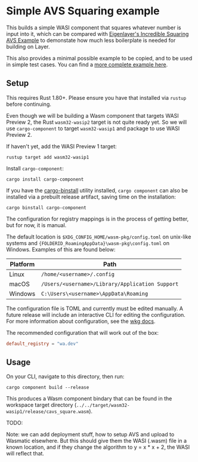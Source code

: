 # Simple AVS Squaring example

This builds a simple WASI component that squares whatever number is input into
it, which can be compared with
[Eigenlayer's Incredible Squaring AVS Example](https://github.com/Layr-Labs/incredible-squaring-avs)
to demonstate how much less boilerplate is needed for building on Layer.

This also provides a minimal possible example to be copied, and to be used
in simple test cases. You can find a [more complete example here](https://github.com/Lay3rLabs/example-avs-oracle).

## Setup

This requires Rust 1.80+. Please ensure you have that installed via `rustup`
before continuing.

Even though we will be building a Wasm component that targets WASI Preview 2, the Rust
`wasm32-wasip2` target is not quite ready yet. So we will use `cargo-component` to target
`wasm32-wasip1` and package to use WASI Preview 2.

If haven't yet, add the WASI Preview 1 target:
```
rustup target add wasm32-wasip1
```

Install `cargo-component`:
```
cargo install cargo-component
```

If you have the [cargo-binstall](https://github.com/cargo-bins/cargo-binstall)
utility installed, `cargo component` can also be installed via a prebuilt
release artifact, saving time on the installation:

```
cargo binstall cargo-component
```

The configuration for registry mappings is in the process of getting better,
but for now, it is manual.

The default location is `$XDG_CONFIG_HOME/wasm-pkg/config.toml` on unix-like systems and
`{FOLDERID_RoamingAppData}\wasm-pkg\config.toml` on Windows. Examples of this are found below:

| Platform | Path                                            |
| -------- | ----------------------------------------------- |
| Linux    | `/home/<username>/.config`                      |
| macOS    | `/Users/<username>/Library/Application Support` |
| Windows  | `C:\Users\<username>\AppData\Roaming`           |

The configuration file is TOML and currently must be edited manually. A future release will include
an interactive CLI for editing the configuration. For more information about configuration, see
the [wkg docs](https://github.com/bytecodealliance/wasm-pkg-tools).

The recommended configuration that will work out of the box:

```toml
default_registry = "wa.dev"
```

## Usage

On your CLI, navigate to this directory, then run:
```
cargo component build --release
```

This produces a Wasm component bindary that can be found 
in the workspace target directory (`../../target/wasm32-wasip1/release/cavs_square.wasm`).


TODO:

Note: we can add deployment stuff, how to setup AVS and upload to Wasmatic elsewhere.
But this should give them the WASI (.wasm) file in a known location, and if they change the algorithm to y = x * x + 2, the WASI will reflect that.
